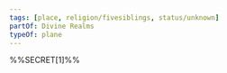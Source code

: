 ```yaml
---
tags: [place, religion/fivesiblings, status/unknown]
partOf: Divine Realms
typeOf: plane
---
```


%%SECRET[1]%%